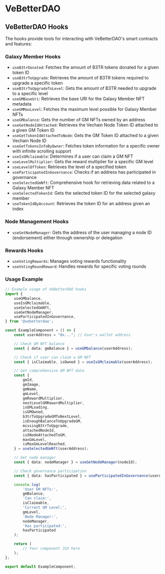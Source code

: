 # VeBetterDAO

## VeBetterDAO Hooks

The hooks provide tools for interacting with VeBetterDAO's smart contracts and features:

### Galaxy Member Hooks

* `useB3trDonated`: Fetches the amount of B3TR tokens donated for a given token ID
* `useB3trToUpgrade`: Retrieves the amount of B3TR tokens required to upgrade a specific token
* `useB3trToUpgradeToLevel`: Gets the amount of B3TR needed to upgrade to a specific level
* `useGMBaseUri`: Retrieves the base URI for the Galaxy Member NFT metadata
* `useGMMaxLevel`: Fetches the maximum level possible for Galaxy Member NFTs
* `useGMbalance`: Gets the number of GM NFTs owned by an address
* `useGetNodeIdAttached`: Retrieves the Vechain Node Token ID attached to a given GM Token ID
* `useGetTokenIdAttachedToNode`: Gets the GM Token ID attached to a given Vechain Node ID
* `useGetTokensInfoByOwner`: Fetches token information for a specific owner with infinite scrolling support
* `useIsGMclaimable`: Determines if a user can claim a GM NFT
* `useLevelMultiplier`: Gets the reward multiplier for a specific GM level
* `useLevelOfToken`: Retrieves the level of a specified token
* `useParticipatedInGovernance`: Checks if an address has participated in governance
* `useSelectedGmNft`: Comprehensive hook for retrieving data related to a Galaxy Member NFT
* `useSelectedTokenId`: Gets the selected token ID for the selected galaxy member
* `useTokenIdByAccount`: Retrieves the token ID for an address given an index

### Node Management Hooks

* `useGetNodeManager`: Gets the address of the user managing a node ID (endorsement) either through ownership or delegation

### Rewards Hooks

* `useVotingRewards`: Manages voting rewards functionality
* `useVotingRoundReward`: Handles rewards for specific voting rounds

### Usage Example

```typescript
// Example usage of VeBetterDAO hooks
import {
    useGMbalance,
    useIsGMclaimable,
    useSelectedGmNft,
    useGetNodeManager,
    useParticipatedInGovernance,
} from '@vebetterdao';

const ExampleComponent = () => {
    const userAddress = "0x..."; // User's wallet address

    // Check GM NFT balance
    const { data: gmBalance } = useGMbalance(userAddress);

    // Check if user can claim a GM NFT
    const { isClaimable, isOwned } = useIsGMclaimable(userAddress);

    // Get comprehensive GM NFT data
    const {
        gmId,
        gmImage,
        gmName,
        gmLevel,
        gmRewardMultiplier,
        nextLevelGMRewardMultiplier,
        isGMLoading,
        isGMOwned,
        b3trToUpgradeGMToNextLevel,
        isEnoughBalanceToUpgradeGM,
        missingB3trToUpgrade,
        attachedNodeId,
        isXNodeAttachedToGM,
        maxGmLevel,
        isMaxGmLevelReached,
    } = useSelectedGmNft(userAddress);

    // Get node manager
    const { data: nodeManager } = useGetNodeManager(nodeId);

    // Check governance participation
    const { data: hasParticipated } = useParticipatedInGovernance(userAddress);

    console.log(
        'User GM NFTs:',
        gmBalance,
        'Can claim:',
        isClaimable,
        'Current GM Level:',
        gmLevel,
        'Node Manager:',
        nodeManager,
        'Has participated:',
        hasParticipated
    );

    return (
        // Your component JSX here
    );
};

export default ExampleComponent;
```
